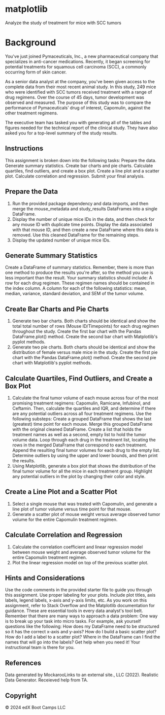 # matplotlib
Analyze the study of treatment for mice with SCC tumors

# Background
You've just joined Pymaceuticals, Inc., a new pharmaceutical company that specializes in anti-cancer medications. Recently, it began screening for potential treatments for squamous cell carcinoma (SCC), a commonly occurring form of skin cancer.

As a senior data analyst at the company, you've been given access to the complete data from their most recent animal study. In this study, 249 mice who were identified with SCC tumors received treatment with a range of drug regimens. Over the course of 45 days, tumor development was observed and measured. The purpose of this study was to compare the performance of Pymaceuticals’ drug of interest, Capomulin, against the other treatment regimens.

The executive team has tasked you with generating all of the tables and figures needed for the technical report of the clinical study. They have also asked you for a top-level summary of the study results.

## Instructions
This assignment is broken down into the following tasks:
  Prepare the data.
  Generate summary statistics.
  Create bar charts and pie charts.
  Calculate quartiles, find outliers, and create a box plot.
  Create a line plot and a scatter plot.
  Calculate correlation and regression.
  Submit your final analysis.

## Prepare the Data
1. Run the provided package dependency and data imports, and then merge the mouse_metadata and study_results DataFrames into a single DataFrame.
2. Display the number of unique mice IDs in the data, and then check for any mouse ID with duplicate time points. Display the data associated with that mouse ID, and then create a new DataFrame where this data is removed. Use this cleaned DataFrame for the remaining steps.
3. Display the updated number of unique mice IDs.

## Generate Summary Statistics
Create a DataFrame of summary statistics. Remember, there is more than one method to produce the results you're after, so the method you use is less important than the result.
Your summary statistics should include:
  A row for each drug regimen. These regimen names should be contained in the index column.
  A column for each of the following statistics: mean, median, variance, standard deviation, and SEM of the tumor volume.

## Create Bar Charts and Pie Charts
1. Generate two bar charts. Both charts should be identical and show the total total number of rows (Mouse ID/Timepoints) for each drug regimen throughout the study.
    Create the first bar chart with the Pandas DataFrame.plot() method.
    Create the second bar chart with Matplotlib's pyplot methods.
2. Generate two pie charts. Both charts should be identical and show the distribution of female versus male mice in the study.
    Create the first pie chart with the Pandas DataFrame.plot() method.
    Create the second pie chart with Matplotlib's pyplot methods.

## Calculate Quartiles, Find Outliers, and Create a Box Plot
1. Calculate the final tumor volume of each mouse across four of the most promising treatment regimens: Capomulin, Ramicane, Infubinol, and Ceftamin. Then, calculate the quartiles and IQR, and determine if there are any potential outliers across all four treatment regimens. Use the following substeps:
    Create a grouped DataFrame that shows the last (greatest) time point for each mouse. Merge this grouped DataFrame with the original cleaned DataFrame.
    Create a list that holds the treatment names as well as a second, empty list to hold the tumor volume data.
    Loop through each drug in the treatment list, locating the rows in the merged DataFrame that correspond to each treatment. Append the resulting final tumor volumes for each drug to the empty list.
  Determine outliers by using the upper and lower bounds, and then print the results.
2. Using Matplotlib, generate a box plot that shows the distribution of the final tumor volume for all the mice in each treatment group. Highlight any potential outliers in the plot by changing their color and style.

## Create a Line Plot and a Scatter Plot
1. Select a single mouse that was treated with Capomulin, and generate a line plot of tumor volume versus time point for that mouse.
2. Generate a scatter plot of mouse weight versus average observed tumor volume for the entire Capomulin treatment regimen.

## Calculate Correlation and Regression
1. Calculate the correlation coefficient and linear regression model between mouse weight and average observed tumor volume for the entire Capomulin treatment regimen.
2. Plot the linear regression model on top of the previous scatter plot.

## Hints and Considerations
Use the code comments in the provided starter file to guide you through this assignment.
Use proper labeling for your plots. Include plot titles, axis labels, legend labels, x-axis and y-axis limits, etc.
As you work on this assignment, refer to Stack Overflow and the Matplotlib documentation for guidance. These are essential tools in every data analyst's tool belt.
Remember that there are many ways to approach a data problem: One way is to break up your task into micro tasks. For example, ask yourself questions like the following:
How does my DataFrame need to be structured so it has the correct x-axis and y-axis?
  How do I build a basic scatter plot?
  How do I add a label to a scatter plot?
  Where in the DataFrame can I find the names that will go into the labels?
  Get help when you need it! Your instructional team is there for you.

## References
Data generated by MockarooLinks to an external site., LLC (2022). Realistic Data Generator.
Receieved help from TA.

## Copyright
© 2024 edX Boot Camps LLC
